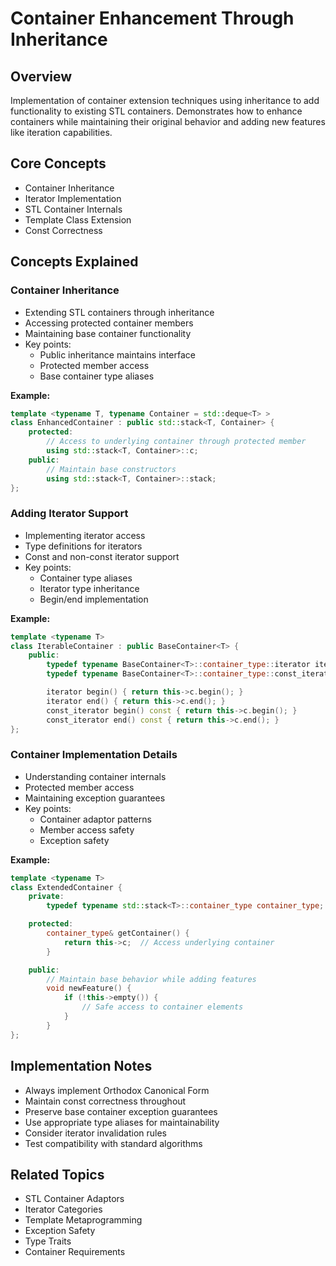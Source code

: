 # Container Enhancement Through Inheritance

## Overview
Implementation of container extension techniques using inheritance to add functionality to existing STL containers. Demonstrates how to enhance containers while maintaining their original behavior and adding new features like iteration capabilities.

## Core Concepts
- Container Inheritance
- Iterator Implementation
- STL Container Internals
- Template Class Extension
- Const Correctness

## Concepts Explained

### Container Inheritance
- Extending STL containers through inheritance
- Accessing protected container members
- Maintaining base container functionality
- Key points:
  - Public inheritance maintains interface
  - Protected member access
  - Base container type aliases

**Example:**
```cpp
template <typename T, typename Container = std::deque<T> >
class EnhancedContainer : public std::stack<T, Container> {
    protected:
        // Access to underlying container through protected member
        using std::stack<T, Container>::c;
    public:
        // Maintain base constructors
        using std::stack<T, Container>::stack;
};
```

### Adding Iterator Support
- Implementing iterator access
- Type definitions for iterators
- Const and non-const iterator support
- Key points:
  - Container type aliases
  - Iterator type inheritance
  - Begin/end implementation

**Example:**
```cpp
template <typename T>
class IterableContainer : public BaseContainer<T> {
    public:
        typedef typename BaseContainer<T>::container_type::iterator iterator;
        typedef typename BaseContainer<T>::container_type::const_iterator const_iterator;

        iterator begin() { return this->c.begin(); }
        iterator end() { return this->c.end(); }
        const_iterator begin() const { return this->c.begin(); }
        const_iterator end() const { return this->c.end(); }
};
```

### Container Implementation Details
- Understanding container internals
- Protected member access
- Maintaining exception guarantees
- Key points:
  - Container adaptor patterns
  - Member access safety
  - Exception safety

**Example:**
```cpp
template <typename T>
class ExtendedContainer {
    private:
        typedef typename std::stack<T>::container_type container_type;

    protected:
        container_type& getContainer() {
            return this->c;  // Access underlying container
        }

    public:
        // Maintain base behavior while adding features
        void newFeature() {
            if (!this->empty()) {
                // Safe access to container elements
            }
        }
};
```

## Implementation Notes
- Always implement Orthodox Canonical Form
- Maintain const correctness throughout
- Preserve base container exception guarantees
- Use appropriate type aliases for maintainability
- Consider iterator invalidation rules
- Test compatibility with standard algorithms

## Related Topics
- STL Container Adaptors
- Iterator Categories
- Template Metaprogramming
- Exception Safety
- Type Traits
- Container Requirements